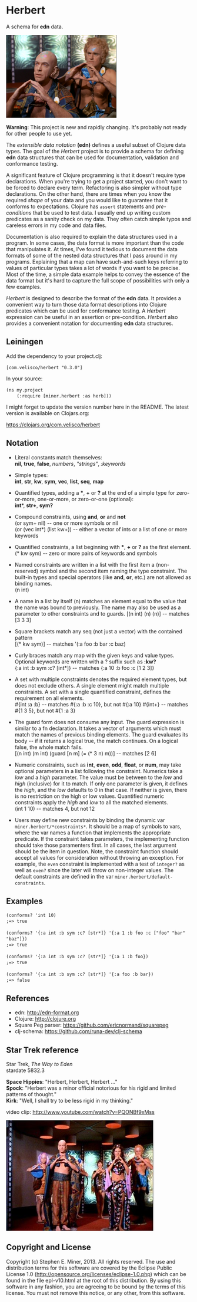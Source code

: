# Herbert

A schema for **edn** data.

[![Way to Eden](img/way-to-eden.png)](#star-trek-reference)

__Warning__: This project is new and rapidly changing.  It's probably not ready for other people to use yet.

The _extensible data notation_ **(edn)** defines a useful subset of Clojure data types.  The goal
of the *Herbert* project is to provide a schema for defining **edn** data structures that can be
used for documentation, validation and conformance testing.

A significant feature of Clojure programming is that it doesn't require type declarations.  When
you're trying to get a project started, you don't want to be forced to declare every term.
Refactoring is also simpler without type declarations.  On the other hand, there are times when you
know the required *shape* of your data and you would like to guarantee that it conforms to
expectations.  Clojure has `assert` statements and *pre-conditions* that be used to test data.  I
usually end up writing custom predicates as a sanity check on my data.  They often catch simple
typos and careless errors in my code and data files.

Documentation is also required to explain the data structures used in a program.  In some cases, the
data format is more important than the code that manipulates it.  At times, I've found it tedious to
document the data formats of some of the nested data structures that I pass around in my programs.
Explaining that a map can have such-and-such keys referring to values of particular types takes a
lot of words if you want to be precise.  Most of the time, a simple data example helps to convey the
essence of the data format but it's hard to capture the full scope of possibilities with only a few
examples.

*Herbert* is designed to describe the format of the **edn** data.  It provides a convenient way to
turn those data format descriptions into Clojure predicates which can be used for conformance
testing.  A *Herbert* expression can be useful in an assertion or pre-condition.  *Herbert* also
provides a convenient notation for documenting **edn** data structures.


## Leiningen

Add the dependency to your project.clj:

    [com.velisco/herbert "0.3.0"]

In your source:

    (ns my.project
		(:require [miner.herbert :as herb]))

I might forget to update the version number here in the README.  The latest version is available on
Clojars.org:

https://clojars.org/com.velisco/herbert

## Notation

* Literal constants match themselves: <BR>
**nil**, **true**, **false**, *numbers*, *"strings"*, *:keywords*

* Simple types: <BR>
**int**, **str**, **kw**, **sym**, **vec**, **list**, **seq**, **map**

* Quantified types, adding a __*__, __+__ or __?__ at the end of a simple type for zero-or-more,
  one-or-more, or zero-or-one (optional): <BR>
**int***, **str+**, **sym?**
  
* Compound constraints, using **and**, **or** and **not** <BR>
(or sym+ nil)  -- one or more symbols or nil <BR>
(or (vec int*) (list kw+))  -- either a vector of ints or a list of one or more keywords

* Quantified constraints, a list beginning with __*__, __+__ or __?__ as the first element. <BR>
(* kw sym)  -- zero or more pairs of keywords and symbols

* Named constraints are written in a list with the first item a (non-reserved) symbol and
  the second item naming the type constraint.  The built-in types and special operators (like
  **and**, **or**, etc.) are not allowed as binding names. <BR>
(n int)

* A name in a list by itself (n) matches an element equal to the value that the name was bound to
  previously.  The name may also be used as a parameter to other constraints and to guards.
[(n int) (n) (n)] -- matches [3 3 3]
	
* Square brackets match any seq (not just a vector) with the contained pattern <BR>
[(* kw sym)]  -- matches '(:a foo :b bar :c baz)

* Curly braces match any map with the given keys and value types.  Optional keywords are written
  with a ? suffix such as **:kw?** <BR>
{:a int :b sym :c? [int*]}  -- matches {:a 10 :b foo :c [1 2 3]}

* A set with multiple constraints denotes the required element types, but does not exclude others.
  A single element might match multiple constraints.  A set with a single quantified constraint,
  defines the requirement on all elements. <BR>
#{int :a :b} -- matches #{:a :b :c 10}, but not #{:a 10}
#{int+} -- matches #{1 3 5}, but not #{1 :a 3}

* The guard form does not consume any input.  The guard expression is similar to a fn declaration.
  It takes a vector of arguments which must match the names of previous binding elements.  The guard
  evaluates its body -- if it returns a logical true, the match continues.  On a logical false, the
  whole match fails. <BR>
[(n int) (m int) (guard [n m] (= (* 3 n) m))] -- matches [2 6]

* Numeric constraints, such as __int__, __even__, __odd__, __float__, or __num__, may take optional
  parameters in a list following the constraint.  Numerics take a _low_ and a _high_ parameter.  The
  value must be between to the _low_ and _high_ (inclusive) for it to match.  If only one parameter
  is given, it defines the _high_, and the _low_ defaults to 0 in that case.  If neither is given,
  there is no restriction on the high or low values.  Quantified numeric constraints apply the
  _high_ and _low_ to all the matched elements. <BR>
(int 1 10)  -- matches 4, but not 12

* Users may define new constraints by binding the dynamic var `miner.herbert/*constraints*`.  It
  should be a map of symbols to vars, where the var names a function that implements the appropriate
  predicate.  If the constraint takes parameters, the implementing function should take those
  paramenters first.  In all cases, the last argument should be the item in question.  Note, the
  constraint function should accept all values for consideration without throwing an exception.  For
  example, the `even` constraint is implemented with a test of `integer?` as well as `even?` since
  the later will throw on non-integer values.  The default constraints are defined in the var
  `miner.herbert/default-constraints`.


## Examples

    (conforms? 'int 10)
	;=> true
	
	(conforms? '{:a int :b sym :c? [str*]} '{:a 1 :b foo :c ["foo" "bar" "baz"]})
	;=> true

	(conforms? '{:a int :b sym :c? [str*]} '{:a 1 :b foo})
	;=> true

	(conforms? '{:a int :b sym :c? [str*]} '{:a foo :b bar})
	;=> false
	
## References

* edn: http://edn-format.org
* Clojure: http://clojure.org
* Square Peg parser:  https://github.com/ericnormand/squarepeg
* clj-schema:  https://github.com/runa-dev/clj-schema


## Star Trek reference

Star Trek, _The Way to Eden_  
stardate 5832.3

**Space Hippies**: "Herbert, Herbert, Herbert ..."  
**Spock**: "Herbert was a minor official notorious for his rigid and limited patterns of thought."  
**Kirk**: "Well, I shall try to be less rigid in my thinking."  

video clip:  http://www.youtube.com/watch?v=PQONBf9xMss

[![Way to Eden](img/way-to-eden2.jpg)](http://www.youtube.com/watch?v=PQONBf9xMss)

## Copyright and License

Copyright (c) Stephen E. Miner, 2013. All rights reserved.
The use and distribution terms for this software are covered by the
Eclipse Public License 1.0 (http://opensource.org/licenses/eclipse-1.0.php)
which can be found in the file epl-v10.html at the root of this distribution.
By using this software in any fashion, you are agreeing to be bound by
the terms of this license.
You must not remove this notice, or any other, from this software.
